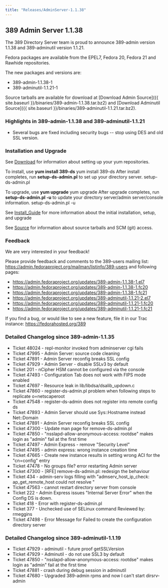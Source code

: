 ```yaml
---
title: "Releases/AdminServer-1.1.38"
---
```

389 Admin Server 1.1.38
-----------------------------

The 389 Directory Server team is proud to announce 389-admin version 1.1.38 and 389-adminutil version 1.1.21.

Fedora packages are available from the EPEL7, Fedora 20, Fedora 21 and Rawhide repositories.

The new packages and versions are:

-   389-admin-1.1.38-1
-   389-adminutil-1.1.21-1

Source tarballs are available for download at [Download Admin Source]({{ site.baseurl }}/binaries/389-admin-1.1.38.tar.bz2) and 
[Download Adminutil Source]({{ site.baseurl }}/binaries/389-adminutil-1.1.21.tar.bz2).

### Highlights in 389-admin-1.1.38 and 389-adminutil-1.1.21

-   Several bugs are fixed including security bugs -- stop using DES and old SSL version.

### Installation and Upgrade

See [Download](../download.html) for information about setting up your yum repositories.

To install, use **yum install 389-ds** yum install 389-ds After install completes, run **setup-ds-admin.pl** to set up your directory server. setup-ds-admin.pl

To upgrade, use **yum upgrade** yum upgrade After upgrade completes, run **setup-ds-admin.pl -u** to update your directory server/admin server/console information. setup-ds-admin.pl -u

See [Install\_Guide](../legacy/install-guide.html) for more information about the initial installation, setup, and upgrade

See [Source](../development/source.html) for information about source tarballs and SCM (git) access.

### Feedback

We are very interested in your feedback!

Please provide feedback and comments to the 389-users mailing list: <https://admin.fedoraproject.org/mailman/listinfo/389-users> and following pages:

-   <https://admin.fedoraproject.org/updates/389-admin-1.1.38-1.el7>
-   <https://admin.fedoraproject.org/updates/389-admin-1.1.38-1.fc20>
-   <https://admin.fedoraproject.org/updates/389-admin-1.1.38-1.fc21>
-   <https://admin.fedoraproject.org/updates/389-adminutil-1.1.21-2.el7>
-   <https://admin.fedoraproject.org/updates/389-adminutil-1.1.21-1.fc20>
-   <https://admin.fedoraproject.org/updates/389-adminutil-1.1.21-1.fc21>

If you find a bug, or would like to see a new feature, file it in our Trac instance: <https://fedorahosted.org/389>

### Detailed Changelog since 389-admin-1.1.35

-   Ticket 48024 - repl-monitor invoked from adminserver cgi fails
-   Ticket 47995 - Admin Server: source code cleaning
-   Ticket 47891 - Admin Server reconfig breaks SSL config
-   Ticket 47929 - Admin Server - disable SSLv3 by default
-   Ticket 201   - nCipher HSM cannot be configured via the console
-   Ticket 47493 - Configuration Tab does not work with FIPS mode enabled
-   Ticket 47697 - Resource leak in lib/libdsa/dsalib_updown.c
-   Ticket 47860 - register-ds-admin.pl problem when following steps to replicate o=netscaperoot
-   Ticket 47548 - register-ds-admin does not register into remote config ds
-   Ticket 47893 - Admin Server should use Sys::Hostname instead Net::Domain
-   Ticket 47891 - Admin Server reconfig breaks SSL config
-   Ticket 47300 - Update man page for remove-ds-admin.pl
-   Ticket 47850 - "nsslapd-allow-anonymous-access: rootdse" makes login as "admin" fail at the first time
-   Ticket 47497 - Admin Express - remove "Security Level"
-   Ticket 47495 - admin express: wrong instance creation time
-   Ticket 47665 - Create new instance results in setting wrong ACI for the "cn=config" entry
-   Ticket 47478 - No groups file? error restarting Admin server
-   Ticket 47300 - [RFE] remove-ds-admin.pl: redesign the behaviour
-   Ticket 434   - admin-serv logs filling with "admserv_host_ip_check: ap_get_remote_host could not resolve <ip address>"
-   Ticket 47563 - cannot restart directory server from console
-   Ticket 222   - Admin Express issues "Internal Server Error" when the Config DS is down.
-   Ticket 418   - Error with register-ds-admin.pl
-   Ticket 377   - Unchecked use of SELinux command Reviewed by: rmeggins
-   Ticket 47498 - Error Message for Failed to create the configuration directory server

### Detailed Changelog since 389-adminutil-1.1.19

-   Ticket 47929 - adminutil - future proof getSSLVersion
-   Ticket 47929 - Adminutil - do not use SSL3 by default
-   Ticket 47850 - "nsslapd-allow-anonymous-access: rootdse" makes login as "admin" fail at the first time
-   Ticket 47881 - crash during debug session in adminutil
-   Ticket 47680 - Upgraded 389-admin rpms and now I can't start dirsrv-admin


